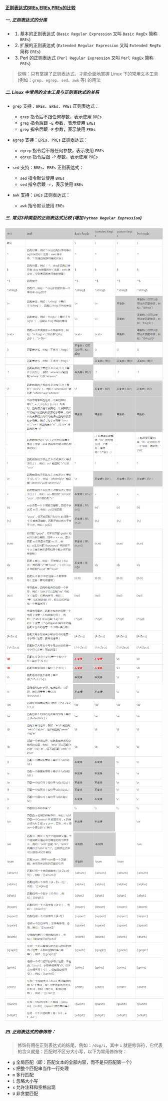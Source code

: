 #### [正则表达式BREs,EREs,PREs的比较](http://www.cnblogs.com/wangkangluo1/archive/2012/04/13/2446021.html)

##### 一. 正则表达式的分类
- 1. 基本的正则表达式 (`Basic Regular Expression` 又叫 `Basic RegEx` 简称 `BREs`)
- 2. 扩展的正则表达式 (`Extended Regular Expression` 又叫 `Extended RegEx` 简称 `EREs`)
- 3. Perl 的正则表达式 (`Perl Regular Expression` 又叫 `Perl RegEx` 简称 `PREs`)

> 说明：只有掌握了正则表达式，才能全面地掌握 Linux 下的常用文本工具 (例如：`grep`、`egrep`、`sed`、`awk` 等) 的用法

##### 二. Linux 中常用的文本工具与正则表达式的关系

- `grep` 支持：`BREs`、`EREs`、`PREs` 正则表达式：
    - `grep` 指令后不跟任何参数，表示使用 `BREs`
    - `grep` 指令后跟 `-E` 参数，表示使用 `EREs`
    - `grep` 指令后跟 `-P` 参数，表示使用 `PREs`

- `egrep` 支持：`EREs`、`PREs` 正则表达式：
    - `egrep` 指令后不跟任何参数，表示使用 `EREs`
    - `egrep` 指令后跟 `-P` 参数，表示使用 `PREs`

- `sed` 支持：`BREs`、`EREs` 正则表达式：
    - `sed` 指令默认使用 `BREs`
    - `sed` 指令后跟 `-r`，表示使用 `EREs`

- `awk` 支持：`EREs` 正则表达式：
    - `awk` 指令默认使用 `EREs`

##### 三. 常见3种类型的正则表达式比较 (增加 `Python Regular Expression`)
![ex1](https://github.com/Rsyncy/R47/blob/master/ex1.jpg)
![ex2](https://github.com/Rsyncy/R47/blob/master/ex2.jpg)
![ex3](https://github.com/Rsyncy/R47/blob/master/ex3.jpg)
![ex4](https://github.com/Rsyncy/R47/blob/master/ex4.jpg)
![ex5](https://github.com/Rsyncy/R47/blob/master/ex5.jpg)
![ex6](https://github.com/Rsyncy/R47/blob/master/ex6.jpg)

##### 四. 正则表达式的修饰符：
> 修饰符用在正则表达式的结尾，例如：`/dog/i`，其中 `i` 就是修饰符，它代表的含义就是：匹配时不区分大小写，以下为常用修饰符：
- `g` 全局匹配（即：匹配文本的全部内容，而不是只匹配第一个）
- `s` 把整个匹配串当作一行处理
- `m` 多行匹配
- `i` 忽略大小写
- `x` 允许注释和空格出现
- `U` 非贪婪匹配
